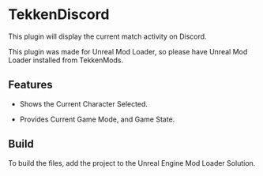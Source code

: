 # TekkenDiscord
This plugin will display the current match activity on Discord.

This plugin was made for Unreal Mod Loader, so please have Unreal Mod Loader installed from TekkenMods.

## Features
- Shows the Current Character Selected.

- Provides Current Game Mode, and Game State.

## Build

To build the files, add the project to the Unreal Engine Mod Loader Solution.

